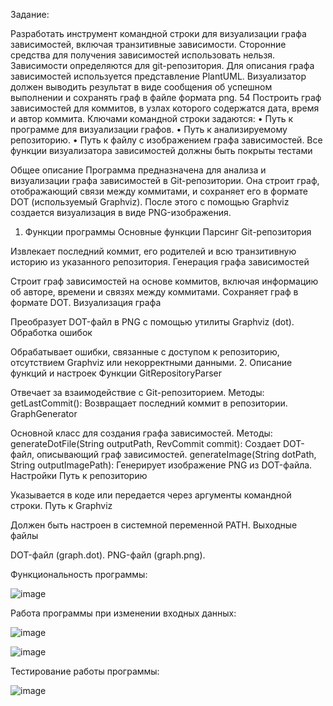 Задание: 

Разработать инструмент командной строки для визуализации графа 
зависимостей, включая транзитивные зависимости. Сторонние средства для 
получения зависимостей использовать нельзя. 
Зависимости определяются для git-репозитория. Для описания графа 
зависимостей используется представление PlantUML. Визуализатор должен 
выводить результат в виде сообщения об успешном выполнении и сохранять граф 
в файле формата png. 
54 
Построить граф зависимостей для коммитов, в узлах которого содержатся 
дата, время и автор коммита. 
Ключами командной строки задаются: 
• Путь к программе для визуализации графов. 
• Путь к анализируемому репозиторию. 
• Путь к файлу с изображением графа зависимостей. 
Все функции визуализатора зависимостей должны быть покрыты тестами




Общее описание
Программа предназначена для анализа и визуализации графа зависимостей в Git-репозитории. Она строит граф, отображающий связи между коммитами, и сохраняет его в формате DOT (используемый Graphviz). После этого с помощью Graphviz создается визуализация в виде PNG-изображения.

1. Функции программы
Основные функции
Парсинг Git-репозитория

Извлекает последний коммит, его родителей и всю транзитивную историю из указанного репозитория.
Генерация графа зависимостей

Строит граф зависимостей на основе коммитов, включая информацию об авторе, времени и связях между коммитами.
Сохраняет граф в формате DOT.
Визуализация графа

Преобразует DOT-файл в PNG с помощью утилиты Graphviz (dot).
Обработка ошибок

Обрабатывает ошибки, связанные с доступом к репозиторию, отсутствием Graphviz или некорректными данными.
2. Описание функций и настроек
Функции
GitRepositoryParser

Отвечает за взаимодействие с Git-репозиторием.
Методы:
getLastCommit(): Возвращает последний коммит в репозитории.
GraphGenerator

Основной класс для создания графа зависимостей.
Методы:
generateDotFile(String outputPath, RevCommit commit): Создает DOT-файл, описывающий граф зависимостей.
generateImage(String dotPath, String outputImagePath): Генерирует изображение PNG из DOT-файла.
Настройки
Путь к репозиторию

Указывается в коде или передается через аргументы командной строки.
Путь к Graphviz

Должен быть настроен в системной переменной PATH.
Выходные файлы

DOT-файл (graph.dot).
PNG-файл (graph.png).



Функциональность программы:

![image](https://github.com/user-attachments/assets/ea35feb5-fb50-48a8-98b0-fa9063f94612)

Работа программы при изменении входных данных:

![image](https://github.com/user-attachments/assets/602baa57-e867-48a9-9170-18be01060000)


![image](https://github.com/user-attachments/assets/07a0ef20-46bb-46ce-a477-f132efd48dce)


Тестирование работы программы:

![image](https://github.com/user-attachments/assets/4ae3e68d-bdd5-4e92-8355-715aa817252f)
